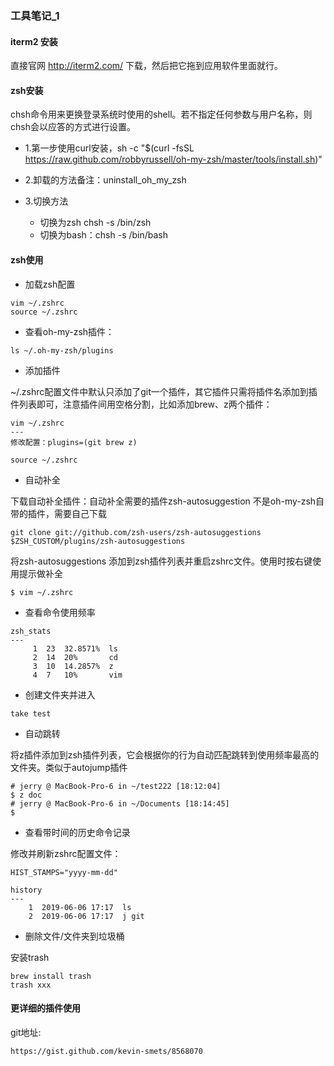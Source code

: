 ### 工具笔记_1

#### iterm2 安装<br />
  直接官网 http://iterm2.com/ 下载，然后把它拖到应用软件里面就行。
  
#### zsh安装
  
  chsh命令用来更换登录系统时使用的shell。若不指定任何参数与用户名称，则chsh会以应答的方式进行设置。
  

  * 1.第一步使用curl安装，sh -c "$(curl -fsSL https://raw.github.com/robbyrussell/oh-my-zsh/master/tools/install.sh)"
  
  * 2.卸载的方法备注：uninstall_oh_my_zsh
  
  * 3.切换方法
     * 切换为zsh chsh -s /bin/zsh 
     * 切换为bash：chsh -s /bin/bash

#### zsh使用

* 加载zsh配置

``` 
vim ~/.zshrc
source ~/.zshrc
``` 
* 查看oh-my-zsh插件：

``` 
ls ~/.oh-my-zsh/plugins
``` 
* 添加插件

~/.zshrc配置文件中默认只添加了git一个插件，其它插件只需将插件名添加到插件列表即可，注意插件间用空格分割，比如添加brew、z两个插件：

``` 
vim ~/.zshrc 
---
修改配置：plugins=(git brew z)

source ~/.zshrc
```

* 自动补全

下载自动补全插件：自动补全需要的插件zsh-autosuggestion 不是oh-my-zsh自带的插件，需要自己下载

```
git clone git://github.com/zsh-users/zsh-autosuggestions $ZSH_CUSTOM/plugins/zsh-autosuggestions
```
将zsh-autosuggestions 添加到zsh插件列表并重启zshrc文件。使用时按右键使用提示做补全

``` 
$ vim ~/.zshrc
```

* 查看命令使用频率

```
zsh_stats
---
     1	23  32.8571%  ls
     2	14  20%       cd
     3	10  14.2857%  z
     4	7   10%       vim
```

* 创建文件夹并进入

``` 
take test
```

* 自动跳转

将z插件添加到zsh插件列表，它会根据你的行为自动匹配跳转到使用频率最高的文件夹。类似于autojump插件

``` 
# jerry @ MacBook-Pro-6 in ~/test222 [18:12:04]
$ z doc
# jerry @ MacBook-Pro-6 in ~/Documents [18:14:45]
$
```
* 查看带时间的历史命令记录

修改并刷新zshrc配置文件：

``` 
HIST_STAMPS="yyyy-mm-dd"
```
```
history
---
    1  2019-06-06 17:17  ls
    2  2019-06-06 17:17  j git
```
* 删除文件/文件夹到垃圾桶

安装trash

```
brew install trash
trash xxx
```
#### 更详细的插件使用

git地址:

```
https://gist.github.com/kevin-smets/8568070
```


   
